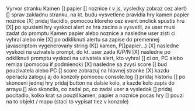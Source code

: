 Vyrvor stranku Kamen [] papier [] noznice ( v js, vysledky zobraz cez alert)
[] sprav zakladnu stranku, na kt. budu vysvetlene pravidla hry kamen papier noznice
[X] pridaj tlacidlo, pomocou ktoreho cez event onclick spustis hru
[X] po spusteni hry vyskoci alert ze hra zacina a vysvetli, ze user musi zadat do promptu Kamen papier alebo noznice a nasledne user zisti ci vyhral alebo nie
[X] po odkliknuti alertu sa zapise do premennej javascriptom vygenerovany string (K[] kamen, P[]papier...)
[X] nasledne vyskoci na uzivatela prompt, do kt. user zada K/P/N
[X] nasledne po odkliknuti promptu vyskoci na uzivatela alert, kto vyhral [] ci on, PC alebo remiza (pomocou if podmienok)
[X] nasledne sa zvysi score [] bud pouzivatela alebo PC [] score zobrazuj na hlavnej stranke
[X] kazdu operaciu zaloguj aj do konzoly pomocou console.log
[] pridaj historiu [] po skonceni jednej hry pridaj button na dalsie kolo, a kazde kolo zapis do arrayu [] ako skoncilo, co zadal pc, co zadal user a vysledok
[] pridaj pocitadlo, kolko krat sa pouzil kamen, papier a noznice pocas hry [] pouzi na to objekt / mapu (staci to vypisat tiez v konzole)